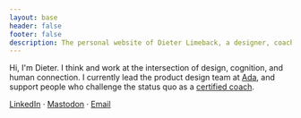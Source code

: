 ```yaml
---
layout: base
header: false
footer: false
description: The personal website of Dieter Limeback, a designer, coach, and aspiring writer from Toronto, Canada
---
```


Hi, I'm Dieter. I think and work at the intersection of design, cognition, and human connection. I currently lead the product design team at [Ada](https://ada.cx/), and support people who challenge the status quo as a [certified coach](https://dieterlimeback.com/).

[LinkedIn](https://www.linkedin.com/in/dlimeb/) · [Mastodon](https://mastodon.cloud/@dlimeb) · [Email](mailto:dlimeb@gmail.com)